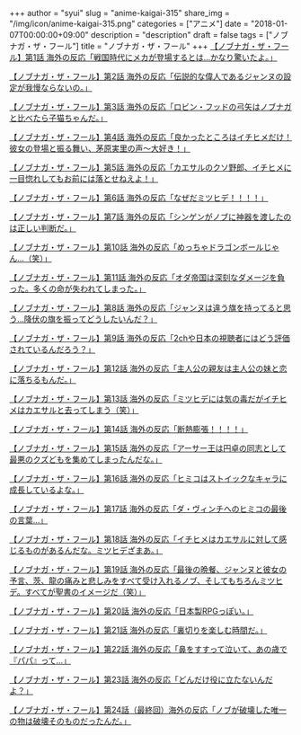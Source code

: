 +++
author = "syui"
slug = "anime-kaigai-315"
share_img = "/img/icon/anime-kaigai-315.png"
categories = ["アニメ"]
date = "2018-01-07T00:00:00+09:00"
description = "description"
draft = false
tags = ["ノブナガ・ザ・フール"]
title = "ノブナガ・ザ・フール"
+++
<a href="http://cough.cocolog-nifty.com/blog/2014/01/1-e878.html" rel="nofollow" target="_blank" title="【ノブナガ・ザ・フール】第1話 海外の反応「戦国時代にメカが登場するとは…かなり驚いたよ。」">【ノブナガ・ザ・フール】第1話 海外の反応「戦国時代にメカが登場するとは…かなり驚いたよ。」</a>

<a href="http://cough.cocolog-nifty.com/blog/2014/01/2-9823.html" rel="nofollow" target="_blank" title="【ノブナガ・ザ・フール】第2話 海外の反応「伝説的な偉人であるジャンヌの設定が我慢ならないの。」">【ノブナガ・ザ・フール】第2話 海外の反応「伝説的な偉人であるジャンヌの設定が我慢ならないの。」</a>

<a href="http://cough.cocolog-nifty.com/blog/2014/01/3-52f8.html" rel="nofollow" target="_blank" title="【ノブナガ・ザ・フール】第3話 海外の反応「ロビン・フッドの弓矢はノブナガと比べたら子猫ちゃんだ。」">【ノブナガ・ザ・フール】第3話 海外の反応「ロビン・フッドの弓矢はノブナガと比べたら子猫ちゃんだ。」</a>

<a href="http://cough.cocolog-nifty.com/blog/2014/01/4-db96.html" rel="nofollow" target="_blank" title="【ノブナガ・ザ・フール】第4話 海外の反応「良かったところはイチヒメだけ！彼女の登場と振る舞い、茅原実里の声～大好き！」">【ノブナガ・ザ・フール】第4話 海外の反応「良かったところはイチヒメだけ！彼女の登場と振る舞い、茅原実里の声～大好き！」</a>

<a href="http://cough.cocolog-nifty.com/blog/2014/02/5-1506.html" rel="nofollow" target="_blank" title="【ノブナガ・ザ・フール】第5話 海外の反応「カエサルのクソ野郎、イチヒメに一目惚れしてもお前には落とせねえよ！」">【ノブナガ・ザ・フール】第5話 海外の反応「カエサルのクソ野郎、イチヒメに一目惚れしてもお前には落とせねえよ！」</a>

<a href="http://cough.cocolog-nifty.com/blog/2014/02/6-74da.html" rel="nofollow" target="_blank" title="【ノブナガ・ザ・フール】第6話 海外の反応「なぜだミツヒデ！！！！」">【ノブナガ・ザ・フール】第6話 海外の反応「なぜだミツヒデ！！！！」</a>

<a href="http://cough.cocolog-nifty.com/blog/2014/02/7-f1a4.html" rel="nofollow" target="_blank" title="【ノブナガ・ザ・フール】第7話 海外の反応「シンゲンがノブに神器を渡したのは正しい判断だ。」">【ノブナガ・ザ・フール】第7話 海外の反応「シンゲンがノブに神器を渡したのは正しい判断だ。」</a>

<a href="http://cough.cocolog-nifty.com/blog/2014/03/10-ebb7.html" rel="nofollow" target="_blank" title="【ノブナガ・ザ・フール】第10話 海外の反応「めっちゃドラゴンボールじゃん…（笑）」">【ノブナガ・ザ・フール】第10話 海外の反応「めっちゃドラゴンボールじゃん…（笑）」</a>

<a href="http://cough.cocolog-nifty.com/blog/2014/03/11-ba27.html" rel="nofollow" target="_blank" title="【ノブナガ・ザ・フール】第11話 海外の反応「オダ帝国は深刻なダメージを負った。多くの命が失われてしまった。」">【ノブナガ・ザ・フール】第11話 海外の反応「オダ帝国は深刻なダメージを負った。多くの命が失われてしまった。」</a>

<a href="http://cough.cocolog-nifty.com/blog/2014/03/8-ae0e.html" rel="nofollow" target="_blank" title="【ノブナガ・ザ・フール】第8話 海外の反応「ジャンヌは違う旗を持ってると思う…降伏の旗を振ってどうしたいんだ？」">【ノブナガ・ザ・フール】第8話 海外の反応「ジャンヌは違う旗を持ってると思う…降伏の旗を振ってどうしたいんだ？」</a>

<a href="http://cough.cocolog-nifty.com/blog/2014/03/9-2ch-f730.html" rel="nofollow" target="_blank" title="【ノブナガ・ザ・フール】第9話 海外の反応「2chや日本の視聴者にはどう評価されているんだろう？」">【ノブナガ・ザ・フール】第9話 海外の反応「2chや日本の視聴者にはどう評価されているんだろう？」</a>

<a href="http://cough.cocolog-nifty.com/blog/2014/04/12-ed82.html" rel="nofollow" target="_blank" title="【ノブナガ・ザ・フール】第12話 海外の反応「主人公の親友は主人公の妹と恋に落ちるもんだ。」">【ノブナガ・ザ・フール】第12話 海外の反応「主人公の親友は主人公の妹と恋に落ちるもんだ。」</a>

<a href="http://cough.cocolog-nifty.com/blog/2014/04/13-a37e.html" rel="nofollow" target="_blank" title="【ノブナガ・ザ・フール】第13話 海外の反応「ミツヒデには気の毒だがイチヒメはカエサルと去ってしまう（笑）」">【ノブナガ・ザ・フール】第13話 海外の反応「ミツヒデには気の毒だがイチヒメはカエサルと去ってしまう（笑）」</a>

<a href="http://cough.cocolog-nifty.com/blog/2014/04/14-5aa5.html" rel="nofollow" target="_blank" title="【ノブナガ・ザ・フール】第14話 海外の反応「断熱膨張！！！！」">【ノブナガ・ザ・フール】第14話 海外の反応「断熱膨張！！！！」</a>

<a href="http://cough.cocolog-nifty.com/blog/2014/04/15-b941.html" rel="nofollow" target="_blank" title="【ノブナガ・ザ・フール】第15話 海外の反応「アーサー王は円卓の同志として最悪のクズどもを集めてしまったんだな。」">【ノブナガ・ザ・フール】第15話 海外の反応「アーサー王は円卓の同志として最悪のクズどもを集めてしまったんだな。」</a>

<a href="http://cough.cocolog-nifty.com/blog/2014/05/16-289c.html" rel="nofollow" target="_blank" title="【ノブナガ・ザ・フール】第16話 海外の反応「ヒミコはストイックなキャラに成長しているよな。」">【ノブナガ・ザ・フール】第16話 海外の反応「ヒミコはストイックなキャラに成長しているよな。」</a>

<a href="http://cough.cocolog-nifty.com/blog/2014/05/17-d9b9.html" rel="nofollow" target="_blank" title="【ノブナガ・ザ・フール】第17話 海外の反応「ダ・ヴィンチへのヒミコの最後の言葉…」">【ノブナガ・ザ・フール】第17話 海外の反応「ダ・ヴィンチへのヒミコの最後の言葉…」</a>

<a href="http://cough.cocolog-nifty.com/blog/2014/05/18-5139.html" rel="nofollow" target="_blank" title="【ノブナガ・ザ・フール】第18話 海外の反応「イチヒメはカエサルに対して感じるものがあるんだな。ミツヒデざまあ。」">【ノブナガ・ザ・フール】第18話 海外の反応「イチヒメはカエサルに対して感じるものがあるんだな。ミツヒデざまあ。」</a>

<a href="http://cough.cocolog-nifty.com/blog/2014/05/19-2e22.html" rel="nofollow" target="_blank" title="【ノブナガ・ザ・フール】第19話 海外の反応「最後の晩餐、ジャンヌと彼女の予言、茨、龍の痛みと悲しみをすべて受け入れるノブ、そしてもちろんミツヒデ。すべてが聖書のイメージだ（笑）」">【ノブナガ・ザ・フール】第19話 海外の反応「最後の晩餐、ジャンヌと彼女の予言、茨、龍の痛みと悲しみをすべて受け入れるノブ、そしてもちろんミツヒデ。すべてが聖書のイメージだ（笑）」</a>

<a href="http://cough.cocolog-nifty.com/blog/2014/05/20-rpg-30ee.html" rel="nofollow" target="_blank" title="【ノブナガ・ザ・フール】第20話 海外の反応「日本製RPGっぽい。」">【ノブナガ・ザ・フール】第20話 海外の反応「日本製RPGっぽい。」</a>

<a href="http://cough.cocolog-nifty.com/blog/2014/06/21-58e0.html" rel="nofollow" target="_blank" title="【ノブナガ・ザ・フール】第21話 海外の反応「裏切りを楽しむ時間だ。」">【ノブナガ・ザ・フール】第21話 海外の反応「裏切りを楽しむ時間だ。」</a>

<a href="http://cough.cocolog-nifty.com/blog/2014/06/22-68ea.html" rel="nofollow" target="_blank" title="【ノブナガ・ザ・フール】第22話 海外の反応「鼻をすすって泣いて、あの歳で『パパ』って…」">【ノブナガ・ザ・フール】第22話 海外の反応「鼻をすすって泣いて、あの歳で『パパ』って…」</a>

<a href="http://cough.cocolog-nifty.com/blog/2014/06/23-d32a.html" rel="nofollow" target="_blank" title="【ノブナガ・ザ・フール】第23話 海外の反応「どんだけ役に立たないんだよ？」">【ノブナガ・ザ・フール】第23話 海外の反応「どんだけ役に立たないんだよ？」</a>

<a href="http://cough.cocolog-nifty.com/blog/2014/06/24-3112.html" rel="nofollow" target="_blank" title="【ノブナガ・ザ・フール】第24話（最終回）海外の反応「ノブが破壊した唯一の物は破壊そのものだったんだ。」">【ノブナガ・ザ・フール】第24話（最終回）海外の反応「ノブが破壊した唯一の物は破壊そのものだったんだ。」</a>
